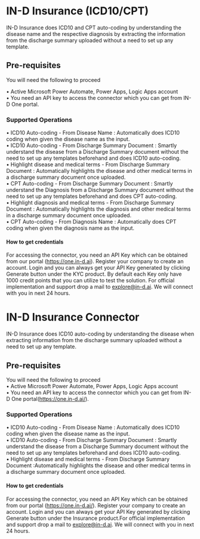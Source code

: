# IN-D Insurance (ICD10/CPT)

IN-D Insurance does ICD10 and CPT auto-coding by understanding the disease name and the respective diagnosis by extracting the information from the discharge summary uploaded without a need to set up any template.
## Pre-requisites

You will need the following to proceed

• Active Microsoft Power Automate, Power Apps, Logic Apps account <br />
• You need an API key to access the connector which you can get from IN-D One portal. 

### Supported Operations

• ICD10 Auto-coding - From Disease Name : Automatically does ICD10 coding when given the disease name as the input.<br />
• ICD10 Auto-coding - From Discharge Summary Document : Smartly understand the disease from a Discharge Summary document without the need to set up any templates beforehand and does ICD10 auto-coding. <br />
• Highlight disease and medical terms - From Discharge Summary Document : Automatically highlights the disease and other medical terms in a discharge summary document once    uploaded. <br />
• CPT Auto-coding - From Discharge Summary Document : Smartly understand the Diagnosis from a Discharge Summary document without the need to set up any templates beforehand and does CPT auto-coding.<br />
• Highlight diagnosis and medical terms - From Discharge Summary Document : Automatically highlights the diagnosis and other medical terms in a discharge summary document once uploaded. <br />
• CPT Auto-coding - From Diagnosis Name : Automatically does CPT coding when given the diagnosis name as the input. <br />

#### How to get credentials

For accessing the connector, you need an API Key which can be obtained from our portal (https://one.in-d.ai). Register your company to create an account. Login and you can always get your API Key generated by clicking Generate button under the KYC product. By default each Key only have 1000 credit points that you can utilize to test the solution. For official implementation and support drop a mail to explore@in-d.ai. We will connect with you in next 24 hours.
# IN-D Insurance Connector</br>
IN-D Insurance does ICD10 auto-coding by understanding the disease when extracting information from the discharge summary uploaded without a need to set up any template.</br>

## Pre-requisites</br>
You will need the following to proceed</br>
• Active Microsoft Power Automate, Power Apps, Logic Apps account</br>
• You need an API key to access the connector which you can get from IN-D One portal(https://one.in-d.ai/).</br>

### Supported Operations</br>
• ICD10 Auto-coding - From Disease Name : Automatically does ICD10 coding when given the disease name as the input.</br>
• ICD10 Auto-coding - From Discharge Summary Document : Smartly understand the disease from a Discharge Summary document without the need to set up any templates beforehand and does ICD10 auto-coding.</br>
• Highlight disease and medical terms - From Discharge Summary Document :Automatically highlights the disease and other medical terms in a discharge summary document once uploaded.</br>

#### How to get credentials</br>
For accessing the connector, you need an API Key which can be obtained from our portal (https://one.in-d.ai/). Register your company to create an account. Login and you can always get your API Key generated by clicking Generate button under the Insurance product.For official implementation and support drop a mail to explore@in-d.ai. We will connect with you in next 24 hours.

